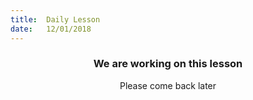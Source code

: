 ```yaml
---
title:  Daily Lesson
date:   12/01/2018
---
```


### <center>We are working on this lesson</center>
<center>Please come back later</center>